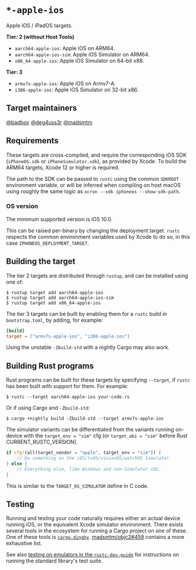 # `*-apple-ios`

Apple iOS / iPadOS targets.

**Tier: 2 (without Host Tools)**

- `aarch64-apple-ios`: Apple iOS on ARM64.
- `aarch64-apple-ios-sim`: Apple iOS Simulator on ARM64.
- `x86_64-apple-ios`: Apple iOS Simulator on 64-bit x86.

**Tier: 3**

- `armv7s-apple-ios`: Apple iOS on Armv7-A.
- `i386-apple-ios`: Apple iOS Simulator on 32-bit x86.

## Target maintainers

[@badboy](https://github.com/badboy)
[@deg4uss3r](https://github.com/deg4uss3r)
[@madsmtm](https://github.com/madsmtm)

## Requirements

These targets are cross-compiled, and require the corresponding iOS SDK
(`iPhoneOS.sdk` or `iPhoneSimulator.sdk`), as provided by Xcode. To build the
ARM64 targets, Xcode 12 or higher is required.

The path to the SDK can be passed to `rustc` using the common `SDKROOT`
environment variable, or will be inferred when compiling on host macOS using
roughly the same logic as `xcrun --sdk iphoneos --show-sdk-path`.

### OS version

The minimum supported version is iOS 10.0.

This can be raised per-binary by changing the deployment target. `rustc`
respects the common environment variables used by Xcode to do so, in this
case `IPHONEOS_DEPLOYMENT_TARGET`.

## Building the target

The tier 2 targets are distributed through `rustup`, and can be installed
using one of:
```console
$ rustup target add aarch64-apple-ios
$ rustup target add aarch64-apple-ios-sim
$ rustup target add x86_64-apple-ios
```

The tier 3 targets can be built by enabling them for a `rustc` build in
`bootstrap.toml`, by adding, for example:

```toml
[build]
target = ["armv7s-apple-ios", "i386-apple-ios"]
```

Using the unstable `-Zbuild-std` with a nightly Cargo may also work.

## Building Rust programs

Rust programs can be built for these targets by specifying `--target`, if
`rustc` has been built with support for them. For example:

```console
$ rustc --target aarch64-apple-ios your-code.rs
```

Or if using Cargo and `-Zbuild-std`:
```console
$ cargo +nightly build -Zbuild-std --target armv7s-apple-ios
```

The simulator variants can be differentiated from the variants running
on-device with the `target_env = "sim"` cfg (or `target_abi = "sim"` before
Rust CURRENT_RUSTC_VERSION).

```rust
if cfg!(all(target_vendor = "apple", target_env = "sim")) {
    // Do something on the iOS/tvOS/visionOS/watchOS Simulator.
} else {
    // Everything else, like Windows and non-Simulator iOS.
}
```

This is similar to the `TARGET_OS_SIMULATOR` define in C code.

## Testing

Running and testing your code naturally requires either an actual device
running iOS, or the equivalent Xcode simulator environment. There exists
several tools in the ecosystem for running a Cargo project on one of these.
One of these tools is [`cargo-dinghy`]. [madsmtm/objc2#459] contains a more
exhaustive list.

See also [testing on emulators in the `rustc-dev-guide`][test-sim] for
instructions on running the standard library's test suite.

[`cargo-dinghy`]: https://github.com/sonos/dinghy
[madsmtm/objc2#459]: https://github.com/madsmtm/objc2/issues/459
[test-sim]: https://rustc-dev-guide.rust-lang.org/tests/running.html#testing-on-emulators
